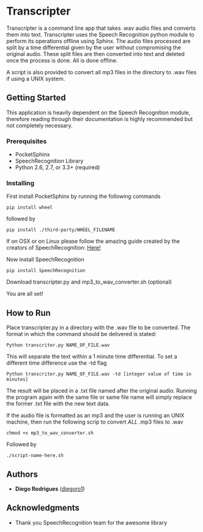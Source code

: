 # Transcripter

Transcripter is a command line app that takes .wav audio files and converts them into text. Transcripter uses the Speech Recognition python module to perform its operations offline using Sphinx. The audio files processed are split by a time differential given by the user without compromising the original audio. These split files are then converted into text and deleted once the process is done. All is done offline. 

A script is also provided to convert all mp3 files in the directory to .wav files if using a UNIX system.  

## Getting Started

This application is heavily dependent on the Speech Recognition module, therefore reading through their documentation is highly recommended but not completely necessary.  

### Prerequisites

- PocketSphinx
- SpeechRecognition Library
- Python 2.6, 2.7, or 3.3+ (required)


### Installing

First install PocketSphinx by running the following commands

```
pip install wheel
```

followed by

```
pip install ./third-party/WHEEL_FILENAME
```

If on OSX or on Linux please follow the amazing guide created by the creators of SpeechRecognition: [Here!](https://github.com/Uberi/speech_recognition/blob/master/reference/pocketsphinx.rst)

Now install SpeechRecognition

```
pip install SpeechRecognition
```
Download transcripter.py and mp3_to_wav_converter.sh (optional)

You are all set!

## How to Run

Place transcripter.py in a directory with the .wav file to be converted. 
The format in which the command should be delivered is stated:

```
Python transcriter.py NAME_OF_FILE.wav
```

This will separate the text within a 1 minute time differential. To set a different time difference use the -td flag 

```
Python transcriter.py NAME_OF_FILE.wav -td [integer value of time in minutes]
```

The result will be placed in a .txt file named after the original audio. Running the program again with the same file or same file name will simply replace the former .txt file with the new text data. 

If the audio file is formatted as an mp3 and the user is running an UNIX machine, then run the following scrip to convert _ALL_ .mp3 files to .wav

```
chmod +x mp3_to_wav_converter.sh
```

Followed by

```
./script-name-here.sh
```

## Authors

* **Diego Rodrigues** ([diegoro1]( https://github.com/diegoro1))

## Acknowledgments

* Thank you SpeechRecognition team for the awesome library


